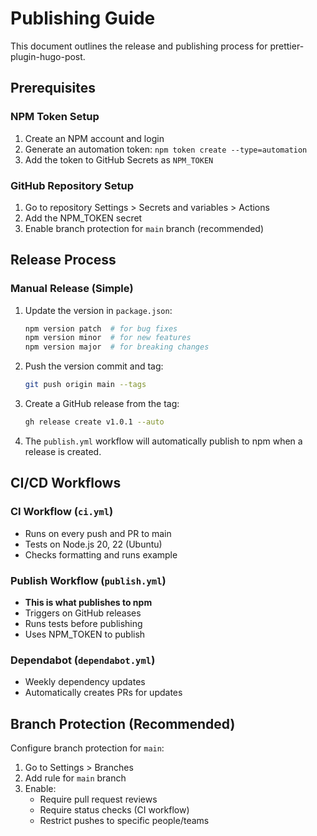 # Publishing Guide

This document outlines the release and publishing process for prettier-plugin-hugo-post.

## Prerequisites

### NPM Token Setup

1. Create an NPM account and login
2. Generate an automation token: `npm token create --type=automation`
3. Add the token to GitHub Secrets as `NPM_TOKEN`

### GitHub Repository Setup

1. Go to repository Settings > Secrets and variables > Actions
2. Add the NPM_TOKEN secret
3. Enable branch protection for `main` branch (recommended)

## Release Process

### Manual Release (Simple)

1. Update the version in `package.json`:

   ```bash
   npm version patch  # for bug fixes
   npm version minor  # for new features
   npm version major  # for breaking changes
   ```

2. Push the version commit and tag:

   ```bash
   git push origin main --tags
   ```

3. Create a GitHub release from the tag:

   ```bash
   gh release create v1.0.1 --auto
   ```

4. The `publish.yml` workflow will automatically publish to npm when a release is created.

## CI/CD Workflows

### CI Workflow (`ci.yml`)

- Runs on every push and PR to main
- Tests on Node.js 20, 22 (Ubuntu)
- Checks formatting and runs example

### Publish Workflow (`publish.yml`)

- **This is what publishes to npm**
- Triggers on GitHub releases
- Runs tests before publishing
- Uses NPM_TOKEN to publish

### Dependabot (`dependabot.yml`)

- Weekly dependency updates
- Automatically creates PRs for updates

## Branch Protection (Recommended)

Configure branch protection for `main`:

1. Go to Settings > Branches
2. Add rule for `main` branch
3. Enable:
   - Require pull request reviews
   - Require status checks (CI workflow)
   - Restrict pushes to specific people/teams

